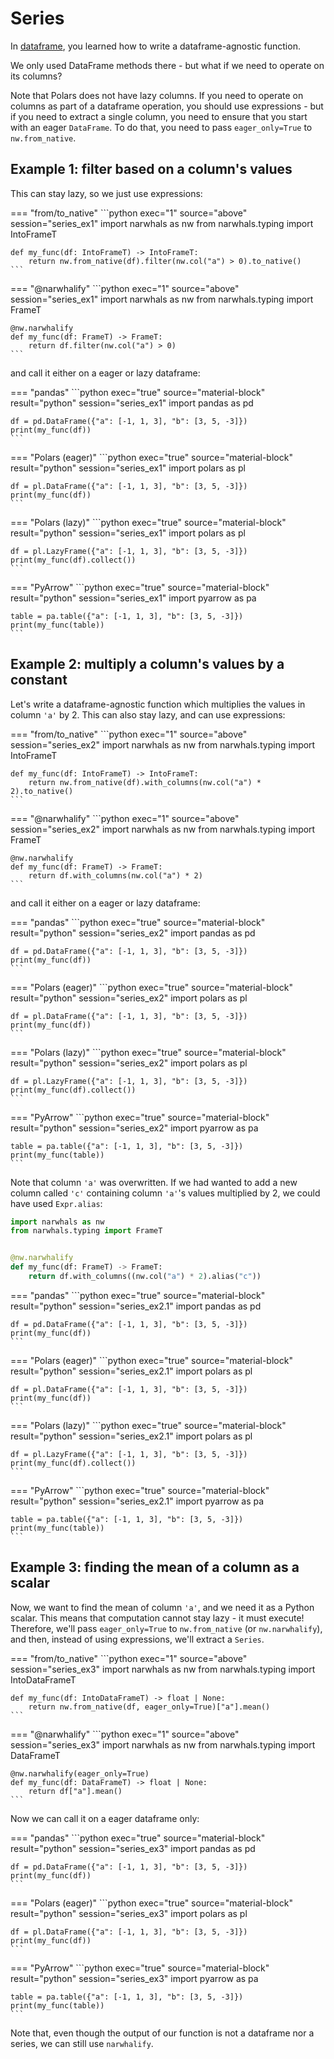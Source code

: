 # Series

In [dataframe](dataframe.md), you learned how to write a dataframe-agnostic function.

We only used DataFrame methods there - but what if we need to operate on its columns?

Note that Polars does not have lazy columns. If you need to operate on columns as part of
a dataframe operation, you should use expressions - but if you need to extract a single
column, you need to ensure that you start with an eager `DataFrame`. To do that, you need
to pass `eager_only=True` to `nw.from_native`.

## Example 1: filter based on a column's values

This can stay lazy, so we just use expressions:

=== "from/to_native"
    ```python exec="1" source="above" session="series_ex1"
    import narwhals as nw
    from narwhals.typing import IntoFrameT


    def my_func(df: IntoFrameT) -> IntoFrameT:
        return nw.from_native(df).filter(nw.col("a") > 0).to_native()
    ```

=== "@narwhalify"
    ```python exec="1" source="above" session="series_ex1"
    import narwhals as nw
    from narwhals.typing import FrameT


    @nw.narwhalify
    def my_func(df: FrameT) -> FrameT:
        return df.filter(nw.col("a") > 0)
    ```

and call it either on a eager or lazy dataframe:

=== "pandas"
    ```python exec="true" source="material-block" result="python" session="series_ex1"
    import pandas as pd

    df = pd.DataFrame({"a": [-1, 1, 3], "b": [3, 5, -3]})
    print(my_func(df))
    ```

=== "Polars (eager)"
    ```python exec="true" source="material-block" result="python" session="series_ex1"
    import polars as pl

    df = pl.DataFrame({"a": [-1, 1, 3], "b": [3, 5, -3]})
    print(my_func(df))
    ```

=== "Polars (lazy)"
    ```python exec="true" source="material-block" result="python" session="series_ex1"
    import polars as pl

    df = pl.LazyFrame({"a": [-1, 1, 3], "b": [3, 5, -3]})
    print(my_func(df).collect())
    ```

=== "PyArrow"
    ```python exec="true" source="material-block" result="python" session="series_ex1"
    import pyarrow as pa

    table = pa.table({"a": [-1, 1, 3], "b": [3, 5, -3]})
    print(my_func(table))
    ```

## Example 2: multiply a column's values by a constant

Let's write a dataframe-agnostic function which multiplies the values in column
`'a'` by 2. This can also stay lazy, and can use expressions:

=== "from/to_native"
    ```python exec="1" source="above" session="series_ex2"
    import narwhals as nw
    from narwhals.typing import IntoFrameT


    def my_func(df: IntoFrameT) -> IntoFrameT:
        return nw.from_native(df).with_columns(nw.col("a") * 2).to_native()
    ```

=== "@narwhalify"
    ```python exec="1" source="above" session="series_ex2"
    import narwhals as nw
    from narwhals.typing import FrameT


    @nw.narwhalify
    def my_func(df: FrameT) -> FrameT:
        return df.with_columns(nw.col("a") * 2)
    ```

and call it either on a eager or lazy dataframe:

=== "pandas"
    ```python exec="true" source="material-block" result="python" session="series_ex2"
    import pandas as pd

    df = pd.DataFrame({"a": [-1, 1, 3], "b": [3, 5, -3]})
    print(my_func(df))
    ```

=== "Polars (eager)"
    ```python exec="true" source="material-block" result="python" session="series_ex2"
    import polars as pl

    df = pl.DataFrame({"a": [-1, 1, 3], "b": [3, 5, -3]})
    print(my_func(df))
    ```

=== "Polars (lazy)"
    ```python exec="true" source="material-block" result="python" session="series_ex2"
    import polars as pl

    df = pl.LazyFrame({"a": [-1, 1, 3], "b": [3, 5, -3]})
    print(my_func(df).collect())
    ```

=== "PyArrow"
    ```python exec="true" source="material-block" result="python" session="series_ex2"
    import pyarrow as pa

    table = pa.table({"a": [-1, 1, 3], "b": [3, 5, -3]})
    print(my_func(table))
    ```

Note that column `'a'` was overwritten. If we had wanted to add a new column called `'c'` containing column `'a'`'s
values multiplied by 2, we could have used `Expr.alias`:

```python exec="1" source="above" session="series_ex2.1"
import narwhals as nw
from narwhals.typing import FrameT


@nw.narwhalify
def my_func(df: FrameT) -> FrameT:
    return df.with_columns((nw.col("a") * 2).alias("c"))
```

=== "pandas"
    ```python exec="true" source="material-block" result="python" session="series_ex2.1"
    import pandas as pd

    df = pd.DataFrame({"a": [-1, 1, 3], "b": [3, 5, -3]})
    print(my_func(df))
    ```

=== "Polars (eager)"
    ```python exec="true" source="material-block" result="python" session="series_ex2.1"
    import polars as pl

    df = pl.DataFrame({"a": [-1, 1, 3], "b": [3, 5, -3]})
    print(my_func(df))
    ```

=== "Polars (lazy)"
    ```python exec="true" source="material-block" result="python" session="series_ex2.1"
    import polars as pl

    df = pl.LazyFrame({"a": [-1, 1, 3], "b": [3, 5, -3]})
    print(my_func(df).collect())
    ```

=== "PyArrow"
    ```python exec="true" source="material-block" result="python" session="series_ex2.1"
    import pyarrow as pa

    table = pa.table({"a": [-1, 1, 3], "b": [3, 5, -3]})
    print(my_func(table))
    ```

## Example 3: finding the mean of a column as a scalar

Now, we want to find the mean of column `'a'`, and we need it as a Python scalar.
This means that computation cannot stay lazy - it must execute!
Therefore, we'll pass `eager_only=True` to `nw.from_native` (or `nw.narwhalify`),
and then, instead of using expressions, we'll extract a `Series`.

=== "from/to_native"
    ```python exec="1" source="above" session="series_ex3"
    import narwhals as nw
    from narwhals.typing import IntoDataFrameT


    def my_func(df: IntoDataFrameT) -> float | None:
        return nw.from_native(df, eager_only=True)["a"].mean()
    ```

=== "@narwhalify"
    ```python exec="1" source="above" session="series_ex3"
    import narwhals as nw
    from narwhals.typing import DataFrameT


    @nw.narwhalify(eager_only=True)
    def my_func(df: DataFrameT) -> float | None:
        return df["a"].mean()
    ```

Now we can call it on a eager dataframe only:

=== "pandas"
    ```python exec="true" source="material-block" result="python" session="series_ex3"
    import pandas as pd

    df = pd.DataFrame({"a": [-1, 1, 3], "b": [3, 5, -3]})
    print(my_func(df))
    ```

=== "Polars (eager)"
    ```python exec="true" source="material-block" result="python" session="series_ex3"
    import polars as pl

    df = pl.DataFrame({"a": [-1, 1, 3], "b": [3, 5, -3]})
    print(my_func(df))
    ```

=== "PyArrow"
    ```python exec="true" source="material-block" result="python" session="series_ex3"
    import pyarrow as pa

    table = pa.table({"a": [-1, 1, 3], "b": [3, 5, -3]})
    print(my_func(table))
    ```

Note that, even though the output of our function is not a dataframe nor a series, we can
still use `narwhalify`.
